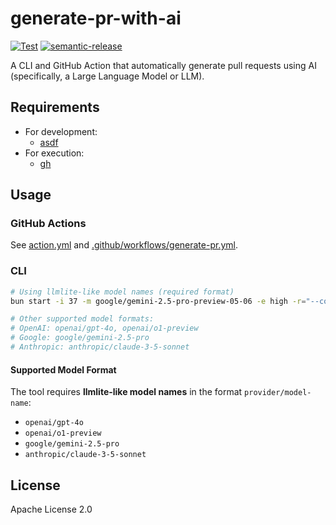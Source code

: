 # generate-pr-with-ai

[![Test](https://github.com/WillBooster/generate-pr-with-ai/actions/workflows/test.yml/badge.svg)](https://github.com/WillBooster/generate-pr-with-ai/actions/workflows/test.yml)
[![semantic-release](https://img.shields.io/badge/%20%20%F0%9F%93%A6%F0%9F%9A%80-semantic--release-e10079.svg)](https://github.com/semantic-release/semantic-release)

A CLI and GitHub Action that automatically generate pull requests using AI (specifically, a Large Language Model or LLM).

## Requirements

- For development:
  - [asdf](https://asdf-vm.com/)
- For execution:
  - [gh](https://github.com/cli/cli)

## Usage

### GitHub Actions

See [action.yml](action.yml) and [.github/workflows/generate-pr.yml](.github/workflows/generate-pr.yml).

### CLI

```sh
# Using llmlite-like model names (required format)
bun start -i 37 -m google/gemini-2.5-pro-preview-05-06 -e high -r="--compress --remove-empty-lines --include 'src/**/*.ts'" -a="--model gemini/gemini-2.5-pro-preview-05-06 --edit-format diff-fenced --test-cmd='yarn check-for-ai' --auto-test --chat-language English"

# Other supported model formats:
# OpenAI: openai/gpt-4o, openai/o1-preview
# Google: google/gemini-2.5-pro
# Anthropic: anthropic/claude-3-5-sonnet
```

#### Supported Model Format

The tool requires **llmlite-like model names** in the format `provider/model-name`:

- `openai/gpt-4o`
- `openai/o1-preview`
- `google/gemini-2.5-pro`
- `anthropic/claude-3-5-sonnet`

## License

Apache License 2.0
